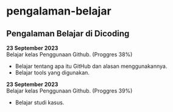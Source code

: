 # pengalaman-belajar
Pengalaman Belajar di Dicoding
--
**23 September 2023**  
Belajar kelas Penggunaan Github. (Proggres 38%)
* Belajar tentang apa itu GitHub dan alasan menggunakannya.
* Belajar tools yang digunakan.

**23 September 2023**<br>
Belajar kelas Penggunaan Github. (Proggres 39%)
* Belajar studi kasus.
